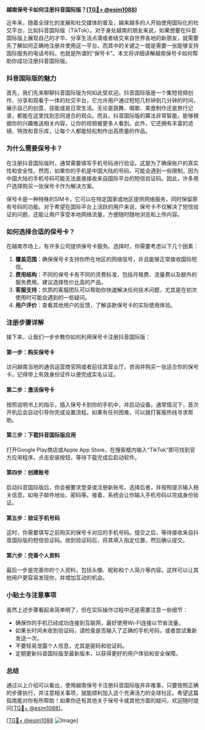 **越南保号卡如何注册抖音国际版？[[TG💪+ @esim1088](https://t.me/s/esim1088)]**

近年来，随着全球化的发展和社交媒体的普及，越来越多的人开始使用国际化的社交平台，比如抖音国际版（TikTok）。对于身处越南的朋友来说，如果想要在抖音国际版上展现自己的才华、分享生活点滴或者结交来自世界各地的新朋友，就需要先了解如何正确地注册并使用这一平台。而其中的关键之一就是需要一张能够支持国际服务的电话号码，也就是所谓的“保号卡”。本文将详细讲解越南保号卡如何帮助你成功注册抖音国际版。

### 抖音国际版的魅力

首先，我们先来聊聊抖音国际版为何如此受欢迎。抖音国际版是一个集短视频创作、分享和观看于一体的社交平台，它允许用户通过短短几秒钟到几分钟的时间，展示自己的创意、技能或是日常生活。无论是跳舞、唱歌、美食制作还是旅行记录，都能在这里找到志同道合的观众。而且，抖音国际版的算法非常智能，能够根据你的兴趣推送相关内容，让你的视频被更多人看到。此外，它还拥有丰富的滤镜、特效和音乐库，让每个人都能轻松制作出高质量的作品。

### 为什么需要保号卡？

在注册抖音国际版时，通常需要填写手机号码进行验证。这是为了确保账户的真实性和安全性。然而，如果你的手机是中国大陆的号码，可能会遇到一些限制，因为中国大陆的手机号码可能无法直接接收来自国际平台的短信验证码。因此，许多用户选择购买一张保号卡作为解决方案。

保号卡是一种特殊的SIM卡，它可以在特定国家或地区提供网络服务，同时保留原有号码的功能。对于希望在国际平台上活跃的用户来说，保号卡不仅解决了短信验证的问题，还能让用户享受本地网络流量，方便随时随地浏览和上传内容。

### 如何选择合适的保号卡？

在越南市场上，有许多公司提供保号卡服务。选择时，你需要考虑以下几个因素：

1. **覆盖范围**：确保保号卡支持你所在地区的网络信号，并且能够正常接收国际短信。
2. **费用结构**：不同的保号卡有不同的资费标准，包括月租费、流量费以及额外的服务费用。建议选择性价比高的产品。
3. **客服支持**：优质的客服团队可以帮助你快速解决任何技术问题，尤其是在初次使用时可能会遇到的一些疑问。
4. **用户评价**：查看其他用户的反馈，了解该款保号卡的实际使用体验。

### 注册步骤详解

接下来，让我们一步步教你如何利用保号卡注册抖音国际版：

#### 第一步：购买保号卡
访问越南当地的通信运营商官网或者前往其营业厅，咨询并购买一张适合你的保号卡。记得带上有效身份证件以便完成实名认证。

#### 第二步：激活保号卡
按照说明书上的指示，插入保号卡到你的手机中，并启动设备。通常情况下，首次开机后会自动引导你完成设置流程。如果有任何困难，可以拨打客服热线寻求帮助。

#### 第三步：下载抖音国际版应用
打开Google Play商店或Apple App Store，在搜索框内输入“TikTok”即可找到官方应用程序。点击安装按钮，等待下载完成后启动软件。

#### 第四步：创建账号
启动抖音国际版后，你会被要求登录或注册新账号。选择后者，并按照提示输入相关信息，如电子邮件地址、密码等。接着，系统会让你输入手机号码以完成身份验证。

#### 第五步：验证手机号码
这时，你需要填写之前购买的保号卡对应的手机号码。提交之后，等待接收来自抖音国际版的短信验证码。收到验证码后，将其填入指定位置，然后确认提交。

#### 第六步：完善个人资料
最后一步是完善你的个人资料，包括头像、昵称和个人简介等内容。这样可以让其他用户更容易发现你，并增加互动的机会。

### 小贴士与注意事项

虽然上述步骤看起来简单明了，但在实际操作过程中还是需要注意一些细节：

- 确保你的手机已经成功连接到互联网，最好使用Wi-Fi连接以节省流量。
- 如果长时间未收到验证码，请检查是否输入了正确的手机号码，或者尝试重新发送一次。
- 不要轻易泄露个人信息，尤其是密码和验证码。
- 定期更新抖音国际版至最新版本，以获得更好的用户体验和安全保障。

### 总结

通过以上介绍可以看出，使用越南保号卡注册抖音国际版并非难事，只要按照正确的步骤执行，并注意相关事项，就能顺利加入这个充满活力的全球社区。希望这篇指南能对你有所帮助！如果你还有其他关于保号卡或其他方面的疑问，欢迎随时提问[[TG💪+ @esim1088](https://t.me/s/esim1088)]。

[[TG💪+ @esim1088](https://t.me/s/esim1088) ![Image](https://i.postimg.cc/4NQfJmqS/Snipaste-2025-05-13-00-14-12.png)]